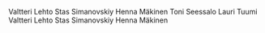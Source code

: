 Valtteri Lehto
Stas Simanovskiy
Henna Mäkinen
Toni Seessalo
Lauri Tuumi
Valtteri Lehto
Stas Simanovskiy
Henna Mäkinen
